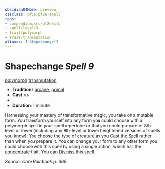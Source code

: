 ```yaml
---
obsidianUIMode: preview
cssclass: pf2e,pf2e-spell
tags:
- compendium/src/pf2e/crb
- spell/level/9
- trait/polymorph
- trait/transmutation
aliases: ["Shapechange"]
---
```

# Shapechange *Spell 9*   
[polymorph](polymorph.md "Polymorph Effect Trait")  [transmutation](transmutation.md "Transmutation School Trait")  

- **Traditions** [arcane](arcane.md "Arcane Tradition Trait"), [primal](primal.md "Primal Tradition Trait")
- **Cast** [>>](chapter-9-playing-the-game.md#Actions "Two-Action") 
- 
- **Duration**: 1 minute

Harnessing your mastery of transformative magic, you take on a mutable form. You transform yourself into any form you could choose with a polymorph spell in your spell repertoire or that you could prepare of 8th level or lower (including any 8th-level or lower heightened versions of spells you know). You choose the type of creature as you [Cast the Spell](cast-a-spell.md) rather than when you prepare it. You can change your form to any other form you could choose with this spell by using a single action, which has the [concentrate](concentrate.md "Concentrate Action & Ability Trait") trait. You can [Dismiss](dismiss.md) this spell.

*Source: Core Rulebook p. 368*